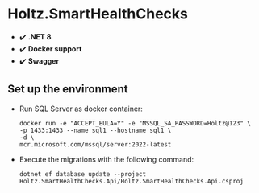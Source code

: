 # Holtz.SmartHealthChecks

- :heavy_check_mark: **.NET 8**
- :heavy_check_mark: **Docker support**
- :heavy_check_mark: **Swagger**

## Set up the environment

- Run SQL Server as docker container:

  ```
  docker run -e "ACCEPT_EULA=Y" -e "MSSQL_SA_PASSWORD=Holtz@123" \
  -p 1433:1433 --name sql1 --hostname sql1 \
  -d \
  mcr.microsoft.com/mssql/server:2022-latest
  ```

- Execute the migrations with the following command:
  ```
  dotnet ef database update --project Holtz.SmartHealthChecks.Api/Holtz.SmartHealthChecks.Api.csproj
  ```
